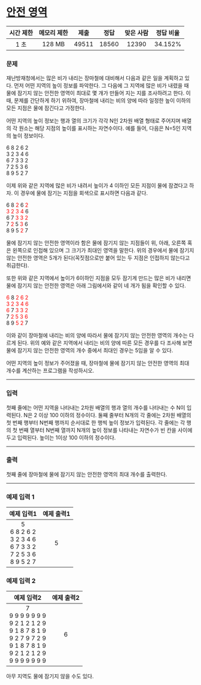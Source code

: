 # [안전 영역](https://www.acmicpc.net/problem/2468)

<div align = center>

|  시간 제한  | 메모리 제한 |  제출  |  정답  | 맞은 사람 | 정답 비율 |
| :-------: | :------: | :----: | :----: | :-------: | :-------: |
|    1 초   |   128 MB  | 49511	 | 18560 |  12390  |  34.152%  |

</div>

### 문제

재난방재청에서는 많은 비가 내리는 장마철에 대비해서 다음과 같은 일을 계획하고 있다. 먼저 어떤 지역의 높이 정보를 파악한다. 그 다음에 그 지역에 많은 비가 내렸을 때 물에 잠기지 않는 안전한 영역이 최대로 몇 개가 만들어 지는 지를 조사하려고 한다. 이때, 문제를 간단하게 하기 위하여, 장마철에 내리는 비의 양에 따라 일정한 높이 이하의 모든 지점은 물에 잠긴다고 가정한다.

어떤 지역의 높이 정보는 행과 열의 크기가 각각 N인 2차원 배열 형태로 주어지며 배열의 각 원소는 해당 지점의 높이를 표시하는 자연수이다. 예를 들어, 다음은 N=5인 지역의 높이 정보이다.

6	8	2	6	2<br>
3	2	3	4	6<br>
6	7	3	3	2<br>
7	2	5	3	6<br>
8	9	5	2	7

이제 위와 같은 지역에 많은 비가 내려서 높이가 4 이하인 모든 지점이 물에 잠겼다고 하자. 이 경우에 물에 잠기는 지점을 회색으로 표시하면 다음과 같다. 

6	8	<span style="color:red">2</span>	6	<span style="color:red">2</span><br/>
<span style="color:red">3</span> <span style="color:red">2</span> <span style="color:red">3</span> <span style="color:red">4</span> 6<br/>
6	7	<span style="color:red">3</span> <span style="color:red">3</span>	<span style="color:red">2</span><br/>
7	<span style="color:red">2</span>	5	<span style="color:red">3</span>	6<br/>
8	9	5	<span style="color:red">2</span>	7

물에 잠기지 않는 안전한 영역이라 함은 물에 잠기지 않는 지점들이 위, 아래, 오른쪽 혹은 왼쪽으로 인접해 있으며 그 크기가 최대인 영역을 말한다. 위의 경우에서 물에 잠기지 않는 안전한 영역은 5개가 된다(꼭짓점으로만 붙어 있는 두 지점은 인접하지 않는다고 취급한다). 

또한 위와 같은 지역에서 높이가 6이하인 지점을 모두 잠기게 만드는 많은 비가 내리면 물에 잠기지 않는 안전한 영역은 아래 그림에서와 같이 네 개가 됨을 확인할 수 있다. 

<span style="color:red">6</span>	8	<span style="color:red">2</span>	<span style="color:red">6</span>	<span style="color:red">2</span><br/>
<span style="color:red">3</span>	<span style="color:red">2</span>	<span style="color:red">3</span>	<span style="color:red">4</span>	<span style="color:red">6</span><br/>
<span style="color:red">6</span>	7	<span style="color:red">3</span>	<span style="color:red">3</span>	<span style="color:red">2</span><br/>
7	<span style="color:red">2</span>	<span style="color:red">5</span>	<span style="color:red">3</span>	<span style="color:red">6</span><br/>
8	9	<span style="color:red">5</span>	<span style="color:red">2</span>	7

이와 같이 장마철에 내리는 비의 양에 따라서 물에 잠기지 않는 안전한 영역의 개수는 다르게 된다. 위의 예와 같은 지역에서 내리는 비의 양에 따른 모든 경우를 다 조사해 보면 물에 잠기지 않는 안전한 영역의 개수 중에서 최대인 경우는 5임을 알 수 있다. 

어떤 지역의 높이 정보가 주어졌을 때, 장마철에 물에 잠기지 않는 안전한 영역의 최대 개수를 계산하는 프로그램을 작성하시오. 

---

### 입력

첫째 줄에는 어떤 지역을 나타내는 2차원 배열의 행과 열의 개수를 나타내는 수 N이 입력된다. N은 2 이상 100 이하의 정수이다. 둘째 줄부터 N개의 각 줄에는 2차원 배열의 첫 번째 행부터 N번째 행까지 순서대로 한 행씩 높이 정보가 입력된다. 각 줄에는 각 행의 첫 번째 열부터 N번째 열까지 N개의 높이 정보를 나타내는 자연수가 빈 칸을 사이에 두고 입력된다. 높이는 1이상 100 이하의 정수이다.

---

### 출력

첫째 줄에 장마철에 물에 잠기지 않는 안전한 영역의 최대 개수를 출력한다.

---

### 예제 입력 1

| 예제 입력1 | 예제 출력1 |
| :--------: | :--------: |
| 5<br/>6 8 2 6 2<br/>3 2 3 4 6<br/>6 7 3 3 2<br/>7 2 5 3 6<br/>8 9 5 2 7 | 5 |

### 예제 입력 2

| 예제 입력2 | 예제 출력2 |
| :--------: | :--------: |
| 7<br/>9 9 9 9 9 9 9<br/>9 2 1 2 1 2 9<br/>9 1 8 7 8 1 9<br/>9 2 7 9 7 2 9<br/>9 1 8 7 8 1 9<br/>9 2 1 2 1 2 9<br/>9 9 9 9 9 9 9 | 6 |

아무 지역도 물에 잠기지 않을 수도 있다.